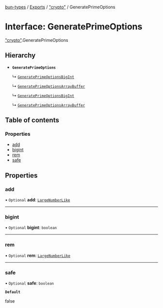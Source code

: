 [bun-types](https://github.com/oven-sh/bun-types/blob/master/api-docs/README.md) / [Exports](https://github.com/oven-sh/bun-types/blob/master/api-docs/modules.md) / ["crypto"](https://github.com/oven-sh/bun-types/blob/master/api-docs/modules/crypto_.md) / GeneratePrimeOptions

# Interface: GeneratePrimeOptions

["crypto"](https://github.com/oven-sh/bun-types/blob/master/api-docs/modules/crypto_.md).GeneratePrimeOptions

## Hierarchy

- **`GeneratePrimeOptions`**

  ↳ [`GeneratePrimeOptionsBigInt`](https://github.com/oven-sh/bun-types/blob/master/api-docs/interfaces/crypto_.GeneratePrimeOptionsBigInt.md)

  ↳ [`GeneratePrimeOptionsArrayBuffer`](https://github.com/oven-sh/bun-types/blob/master/api-docs/interfaces/crypto_.GeneratePrimeOptionsArrayBuffer.md)

  ↳ [`GeneratePrimeOptionsBigInt`](https://github.com/oven-sh/bun-types/blob/master/api-docs/interfaces/node_crypto_.GeneratePrimeOptionsBigInt.md)

  ↳ [`GeneratePrimeOptionsArrayBuffer`](https://github.com/oven-sh/bun-types/blob/master/api-docs/interfaces/node_crypto_.GeneratePrimeOptionsArrayBuffer.md)

## Table of contents

### Properties

- [add](https://github.com/oven-sh/bun-types/blob/master/api-docs/interfaces/crypto_.GeneratePrimeOptions.md#add)
- [bigint](https://github.com/oven-sh/bun-types/blob/master/api-docs/interfaces/crypto_.GeneratePrimeOptions.md#bigint)
- [rem](https://github.com/oven-sh/bun-types/blob/master/api-docs/interfaces/crypto_.GeneratePrimeOptions.md#rem)
- [safe](https://github.com/oven-sh/bun-types/blob/master/api-docs/interfaces/crypto_.GeneratePrimeOptions.md#safe)

## Properties

### add

• `Optional` **add**: [`LargeNumberLike`](https://github.com/oven-sh/bun-types/blob/master/api-docs/modules/crypto_.md#largenumberlike)

___

### bigint

• `Optional` **bigint**: `boolean`

___

### rem

• `Optional` **rem**: [`LargeNumberLike`](https://github.com/oven-sh/bun-types/blob/master/api-docs/modules/crypto_.md#largenumberlike)

___

### safe

• `Optional` **safe**: `boolean`

**`Default`**

false
